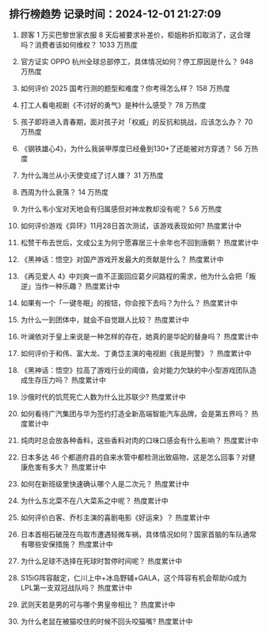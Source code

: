 
## 排行榜趋势 记录时间：2024-12-01 21:27:09
  
  1. 顾客 1 万买巴黎世家衣服 8 天后被要求补差价，柜姐称折扣取消了，这合理吗？消费者该如何维权？ 1033 万热度
    
  2. 官方证实 OPPO 杭州全球总部停工，具体情况如何？停工原因是什么？ 948 万热度
    
  3. 如何评价 2025 国考行测的题型和难度？你考得怎么样？ 158 万热度
    
  4. 打工人看电视剧《不讨好的勇气》是种什么感受？ 78 万热度
    
  5. 孩子即将进入青春期，面对孩子对「权威」的反抗和挑战，应该怎么办？ 70 万热度
    
  6. 《钢铁雄心4》，为什么我装甲厚度已经叠到130+了还能被对方穿透？ 56 万热度
    
  7. 为什么海兰从小天使变成了讨人嫌？ 31 万热度
    
  8. 西周为什么衰落？ 14 万热度
    
  9. 为什么韦小宝对天地会有归属感但对神龙教却没有呢？ 5.6 万热度
    
  10. 如何评价游戏《异环》11月28日首次测试，该游戏表现如何? 热度累计中
    
  11. 松赞干布去世后，文成公主为何宁愿寡居三十余年也不回到唐朝？ 热度累计中
    
  12. 《黑神话：悟空》对国产游戏开发最大的贡献是什么？ 热度累计中
    
  13. 《再见爱人 4》中刘爽一直不正面回应葛夕问路程的需求，他为什么会把「叛逆」当作一种乐趣？ 热度累计中
    
  14. 如果有一个「一键冬眠」的按钮，你会按下去吗？为什么？ 热度累计中
    
  15. 为什么一到团体中，就会不自觉跟人比较？ 热度累计中
    
  16. 叶澜依对于皇上来说是一种怎样的存在，她真的是华妃的替身吗？ 热度累计中
    
  17. 如何评价于和伟、富大龙、丁勇岱主演的电视剧《我是刑警》？ 热度累计中
    
  18. 《黑神话：悟空》拉高了游戏行业的阈值，会对能力欠缺的中小型游戏团队造成生存压力吗？ 热度累计中
    
  19. 沙俄时代的饥荒死亡人数为什么比苏联少? 热度累计中
    
  20. 如何看待广汽集团与华为签约打造全新高端智能汽车品牌，会是第五界吗？ 热度累计中
    
  21. 炖肉时总会放各种香料，这些香料对肉的口味口感会有什么影响？ 热度累计中
    
  22. 日本多达 46 个都道府县的自来水管中都检测出致癌物，这是怎么回事？对健康危害有多大？ 热度累计中
    
  23. 如何在新班级里快速确认哪个人是二次元？ 热度累计中
    
  24. 为什么东北菜不在八大菜系之中呢？ 热度累计中
    
  25. 如何评价白客、乔杉主演的喜剧电影《好运来》？ 热度累计中
    
  26. 日本首相石破茂在鸟取市遭遇轻微车祸，具体情况如何？国家首脑的车队通常有哪些安保措施？ 热度累计中
    
  27. 为什么足球不选择在死球时暂停时间呢？ 热度累计中
    
  28. S15iG阵容敲定，仁川上中+冰岛野辅+GALA，这个阵容有机会帮助iG成为LPL第一支双冠战队吗？ 热度累计中
    
  29. 武则天若是男的可与哪个男皇帝相比？ 热度累计中
    
  30. 为什么老鼠在被猫咬住的时候不回头咬猫嘴? 热度累计中
    